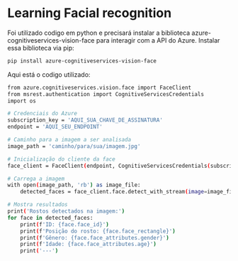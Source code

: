 # Learning Facial recognition

Foi utilizado codigo em python e precisará instalar a biblioteca azure-cognitiveservices-vision-face para interagir com a API do Azure. Instalar essa biblioteca via pip:

```bash
pip install azure-cognitiveservices-vision-face
```

Aqui está o codigo utilizado:

```bash
from azure.cognitiveservices.vision.face import FaceClient
from msrest.authentication import CognitiveServicesCredentials
import os

# Credenciais do Azure
subscription_key = 'AQUI_SUA_CHAVE_DE_ASSINATURA'
endpoint = 'AQUI_SEU_ENDPOINT'

# Caminho para a imagem a ser analisada
image_path = 'caminho/para/sua/imagem.jpg'

# Inicialização do cliente da face
face_client = FaceClient(endpoint, CognitiveServicesCredentials(subscription_key))

# Carrega a imagem
with open(image_path, 'rb') as image_file:
    detected_faces = face_client.face.detect_with_stream(image=image_file)

# Mostra resultados
print('Rostos detectados na imagem:')
for face in detected_faces:
    print(f'ID: {face.face_id}')
    print(f'Posição do rosto: {face.face_rectangle}')
    print(f'Gênero: {face.face_attributes.gender}')
    print(f'Idade: {face.face_attributes.age}')
    print('---')

```
